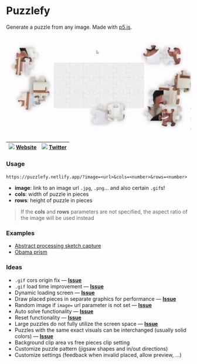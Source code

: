# Puzzlefy
Generate a puzzle from any image. Made with [p5.js](https://p5js.org/).

![](demo.gif)

|<img src=https://github.com/Rush/Font-Awesome-SVG-PNG/blob/master/black/svg/globe.svg height=14> [Website](https://puzzlefy.netlify.app) | <img src=https://github.com/Rush/Font-Awesome-SVG-PNG/blob/master/black/svg/twitter.svg height=14> [Twitter](https://twitter.com/Puzzle_fy)|
|---|---|

### Usage
`https://puzzlefy.netlify.app/?image=<url>&cols=<number>&rows=<number>`
- **image**: link to an image url `.jpg`, `.png`... and also certain `.gif`s!
- **cols**: width of puzzle in pieces
- **rows**: height of puzzle in pieces

> If the **cols** and **rows** parameters are not specified, the aspect ratio of the image will be used instead

### Examples
- [Abstract processing sketch capture](https://puzzlefy.netlify.app/?image=https://media.discordapp.net/attachments/216616558301151232/902992543376101386/sdfgh3453634.png&cols=5&rows=4)
- [Obama prism](https://puzzlefy.netlify.app/?image=https://c.tenor.com/1g50P-G_JicAAAAC/obama-triangle.gif&cols=4&rows=4)

### Ideas
* `.gif` cors origin fix ― [**Issue**](https://github.com/Stephcraft/Puzzlefy/issues/1)
* `.gif` load time improvement ― [**Issue**](https://github.com/Stephcraft/Puzzlefy/issues/3)
* Dynamic loading screen ― [**Issue**](https://github.com/Stephcraft/Puzzlefy/issues/2)
* Draw placed pieces in separate graphics for performance ― [**Issue**](https://github.com/Stephcraft/Puzzlefy/issues/4)
* Random image if `image=` url parameter is not set ― [**Issue**](https://github.com/Stephcraft/Puzzlefy/issues/5)
* Auto solve functionality ― [**Issue**](https://github.com/Stephcraft/Puzzlefy/issues/6)
* Reset functionality ― [**Issue**](https://github.com/Stephcraft/Puzzlefy/issues/7)
* Large puzzles do not fully utilize the screen space ― [**Issue**](https://github.com/Stephcraft/Puzzlefy/issues/8)
* Puzzles with the same exact visuals can be interchanged (usually solid colors) ― [**Issue**](https://github.com/Stephcraft/Puzzlefy/issues/9)
* Background clip area vs free pieces clip setting
* Customize puzzle pattern (jigsaw shapes and in/out directions)
* Customize settings (feedback when invalid placed, allow preview, ...)
